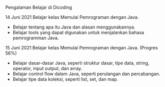 Pengalaman Belajar di Dicoding

14 Juni 2021
Belajar kelas Memulai Pemrograman dengan Java.
* Belajar tentang apa itu Java dan alasan menggunakannya.
* Belajar tools yang dapat digunakan untuk menjalankan bahasa pemrogramman Java.

15 Juni 2021
Belajar kelas Memulai Pemrograman dengan Java. (Progres 56%)
* Belajar dasar-dasar Java, seperti struktur dasar, tipe data, string, operator, input output, dan array.
* Belajar control flow dalam Java, seperti perulangan dan percabangan.
* Belajar tipe data koleksi, seperti list, set, dan map.

